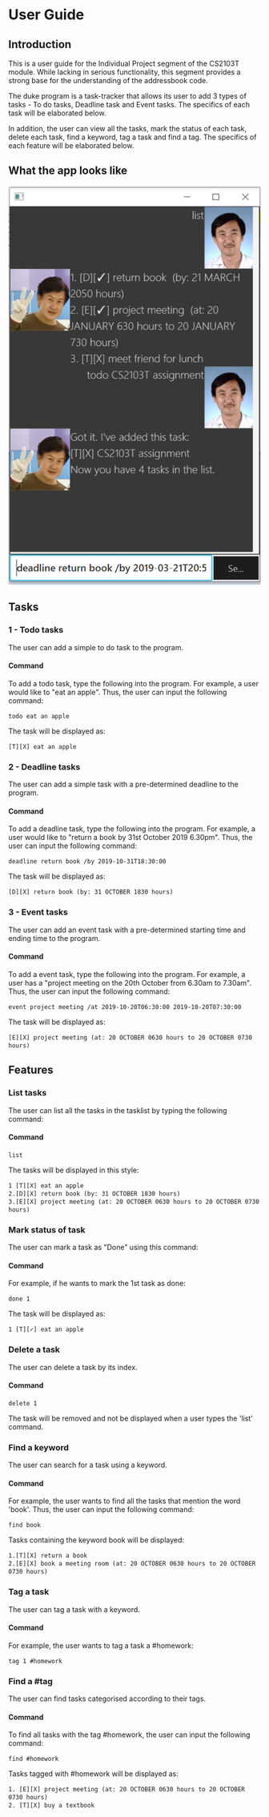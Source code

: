 # User Guide
## Introduction
This is a user guide for the Individual Project segment of the CS2103T module.
While lacking in serious functionality, this segment provides 
a strong base for the understanding of the addressbook code. 

The duke program is a task-tracker that allows its user to add 3 
types of tasks - To do tasks, Deadline task and Event tasks. The 
specifics of each task will be elaborated below. 

In addition, the user can view all the tasks, mark the status of each task,
delete each task, find a keyword, tag a task and find a tag. 
The specifics of each feature will be elaborated 
below.

## What the app looks like
![Screenshot of the app](Ui.png)

## Tasks 
### 1  - Todo tasks
The user can add a simple to do task to the program.

#### Command
To add a todo task, type the following into the program.
For example, a user would like to "eat an apple". Thus, the user 
can input the following command:
```
todo eat an apple
```
The task will be displayed as: 
```
[T][X] eat an apple
```
### 2  - Deadline tasks
The user can add a simple task with a pre-determined 
deadline to the program.

#### Command
To add a deadline task, type the following into the program.
For example, a user would like to "return a book by 31st October
2019 6.30pm". Thus, the user can input the following command:
```
deadline return book /by 2019-10-31T18:30:00
```
The task will be displayed as: 
```
[D][X] return book (by: 31 OCTOBER 1830 hours)
```

### 3  - Event tasks
The user can add an event task with a pre-determined 
starting time and ending time to the program.

#### Command
To add a event task, type the following into the program.
For example, a user has a "project meeting on the 20th October from
6.30am to 7.30am". Thus, the user can input the following command:
```
event project meeting /at 2019-10-20T06:30:00 2019-10-20T07:30:00
```
The task will be displayed as: 
```
[E][X] project meeting (at: 20 OCTOBER 0630 hours to 20 OCTOBER 0730 hours)
```

## Features 
### List tasks
The user can list all the tasks in the tasklist by typing the
following command:
#### Command
```
list
```
The tasks will be displayed in this style: 
```
1 [T][X] eat an apple
2.[D][X] return book (by: 31 OCTOBER 1830 hours)
3.[E][X] project meeting (at: 20 OCTOBER 0630 hours to 20 OCTOBER 0730 hours)
```

### Mark status of task
The user can mark a task as "Done" using this command:

#### Command
For example, if he wants to mark the 1st task as done:
```
done 1
```
The task will be displayed as: 
```
1 [T][✓] eat an apple
```

### Delete a task
The user can delete a task by its index.

#### Command
```
delete 1
```
The task will be removed and not be displayed when a user types
the 'list' command.


### Find a keyword
The user can search for a task using a keyword.

#### Command
For example, the user wants to find all the tasks that mention
the word 'book'. Thus, the user can input the following command:
```
find book
```
Tasks containing the keyword book will be displayed:
```
1.[T][X] return a book
2.[E][X] book a meeting room (at: 20 OCTOBER 0630 hours to 20 OCTOBER 0730 hours)
```
### Tag a task
The user can tag a task with a keyword.

#### Command
For example, the user wants to tag a task a #homework: 
```
tag 1 #homework
```


### Find a #tag
The user can find tasks categorised according to their tags.

#### Command
To find all tasks with the tag #homework, the user can input the following command:
```
find #homework
```
Tasks tagged with #homework will be displayed as: 
```
1. [E][X] project meeting (at: 20 OCTOBER 0630 hours to 20 OCTOBER 0730 hours)
2. [T][X] buy a textbook
```